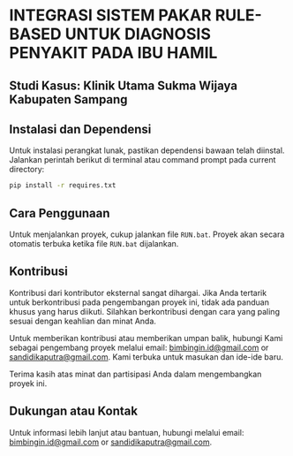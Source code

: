 # INTEGRASI SISTEM PAKAR RULE-BASED UNTUK DIAGNOSIS PENYAKIT PADA IBU HAMIL
## Studi Kasus: Klinik Utama Sukma Wijaya Kabupaten Sampang

## Instalasi dan Dependensi

Untuk instalasi perangkat lunak, pastikan dependensi bawaan telah diinstal. Jalankan perintah berikut di terminal atau command prompt pada current directory:

```bash
pip install -r requires.txt
```

## Cara Penggunaan

Untuk menjalankan proyek, cukup jalankan file `RUN.bat`. Proyek akan secara otomatis terbuka ketika file `RUN.bat` dijalankan.

## Kontribusi

Kontribusi dari kontributor eksternal sangat dihargai. Jika Anda tertarik untuk berkontribusi pada pengembangan proyek ini, tidak ada panduan khusus yang harus diikuti. Silahkan berkontribusi dengan cara yang paling sesuai dengan keahlian dan minat Anda.

Untuk memberikan kontribusi atau memberikan umpan balik, hubungi Kami sebagai pengembang proyek melalui email: bimbingin.id@gmail.com or sandidikaputra@gmail.com. Kami terbuka untuk masukan dan ide-ide baru.

Terima kasih atas minat dan partisipasi Anda dalam mengembangkan proyek ini.

## Dukungan atau Kontak

Untuk informasi lebih lanjut atau bantuan, hubungi melalui email: bimbingin.id@gmail.com or sandidikaputra@gmail.com.
